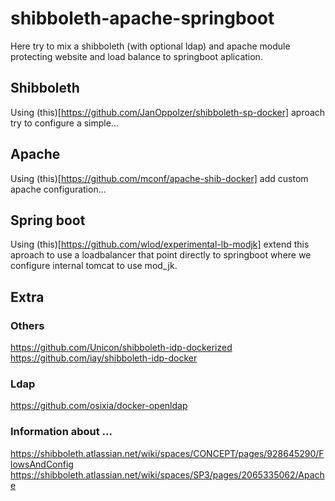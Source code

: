 # shibboleth-apache-springboot
Here try to mix a shibboleth (with optional ldap) and apache module protecting website and load balance to springboot aplication.

## Shibboleth
Using (this)[https://github.com/JanOppolzer/shibboleth-sp-docker] aproach try to configure a simple...

## Apache
Using (this)[https://github.com/mconf/apache-shib-docker] add custom apache configuration...

## Spring boot
Using (this)[https://github.com/wlod/experimental-lb-modjk] extend this aproach to use a loadbalancer that point directly to springboot where we configure internal tomcat to use mod_jk.

## Extra

### Others
https://github.com/Unicon/shibboleth-idp-dockerized
https://github.com/iay/shibboleth-idp-docker

### Ldap
https://github.com/osixia/docker-openldap

### Information about ...
https://shibboleth.atlassian.net/wiki/spaces/CONCEPT/pages/928645290/FlowsAndConfig
https://shibboleth.atlassian.net/wiki/spaces/SP3/pages/2065335062/Apache